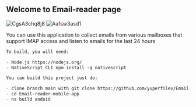 ## Welcome to Email-reader page

![CgsA3chq8j8](https://user-images.githubusercontent.com/96861838/147818052-0b224a56-31ed-4c56-a71a-52372d895a33.jpg)
![Aafsw3asd1](https://user-images.githubusercontent.com/96861838/147818058-c758140d-f534-450d-b989-242cf9d29f00.jpg)

You can use this application to collect emails from various mailboxes that support IMAP access and listen to emails for the last 24 hours

```markdown
To build, you will need:

- Node.js https://nodejs.org/
- NativeScript CLI npm install -g nativescript

You can build this project just do:

- clone branch main with git clone https://github.com/yuperfilev/Email-reader-mobile-app.git
- cd Email-reader-mobile-app
- ns build andoid

```
